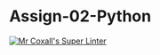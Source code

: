 # Assign-02-Python
[![Mr Coxall's Super Linter](https://github.com/ICS3UC-Programming-ChanellaK/Assign-02-Python/workflows/Mr%20Coxall's%20Super%20Linter/badge.svg)](https://github.com/ICS3UC-Programming-ChanellaK/Assign-02-Python/actions/)
